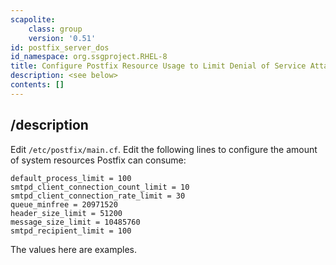 ```yaml
---
scapolite:
    class: group
    version: '0.51'
id: postfix_server_dos
id_namespace: org.ssgproject.RHEL-8
title: Configure Postfix Resource Usage to Limit Denial of Service Attacks
description: <see below>
contents: []
---
```



## /description

Edit
`/etc/postfix/main.cf`. Edit the following lines to configure the amount
of system resources Postfix can consume:

``` 
default_process_limit = 100
smtpd_client_connection_count_limit = 10
smtpd_client_connection_rate_limit = 30
queue_minfree = 20971520
header_size_limit = 51200
message_size_limit = 10485760
smtpd_recipient_limit = 100
```

The values here are examples.
